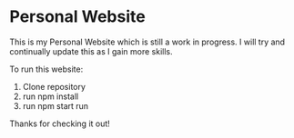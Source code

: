# Personal Website

This is my Personal Website which is still a work in progress. I will try and continually update this as I gain more skills.

To run this website:
1. Clone repository
2. run npm install
3. run npm start run

Thanks for checking it out!
